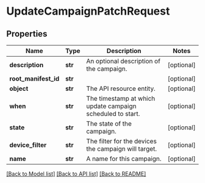 # UpdateCampaignPatchRequest

## Properties
Name | Type | Description | Notes
------------ | ------------- | ------------- | -------------
**description** | **str** | An optional description of the campaign. | [optional] 
**root_manifest_id** | **str** |  | [optional] 
**object** | **str** | The API resource entity. | [optional] 
**when** | **str** | The timestamp at which update campaign scheduled to start. | [optional] 
**state** | **str** | The state of the campaign. | [optional] 
**device_filter** | **str** | The filter for the devices the campaign will target. | [optional] 
**name** | **str** | A name for this campaign. | [optional] 

[[Back to Model list]](../README.md#documentation-for-models) [[Back to API list]](../README.md#documentation-for-api-endpoints) [[Back to README]](../README.md)


